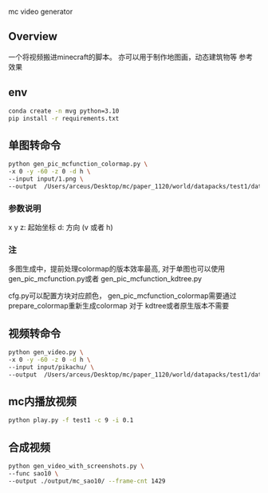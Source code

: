 mc video generator

## Overview
一个将视频搬进minecraft的脚本。 亦可以用于制作地图画，动态建筑物等
参考效果

## env
```bash
conda create -n mvg python=3.10
pip install -r requirements.txt
```

## 单图转命令
```bash
python gen_pic_mcfunction_colormap.py \
-x 0 -y -60 -z 0 -d h \
--input input/1.png \
--output  /Users/arceus/Desktop/mc/paper_1120/world/datapacks/test1/data/test1/functions/pic1.mcfunction

```
### 参数说明
x y z: 起始坐标
d: 方向 (v 或者 h)

### 注
多图生成中，提前处理colormap的版本效率最高, 对于单图也可以使用gen_pic_mcfunction.py或者 gen_pic_mcfunction_kdtree.py

cfg.py可以配置方块对应颜色， gen_pic_mcfunction_colormap需要通过prepare_colormap重新生成colormap
对于 kdtree或者原生版本不需要


## 视频转命令
```bash
python gen_video.py \
-x 0 -y -60 -z 0 -d h \
--input input/pikachu/ \
--output  /Users/arceus/Desktop/mc/paper_1120/world/datapacks/test1/data/test1/functions/ 
```

## mc内播放视频
```bash
python play.py -f test1 -c 9 -i 0.1
```

## 合成视频
```bash
python gen_video_with_screenshots.py \
--func sao10 \
--output ./output/mc_sao10/ --frame-cnt 1429
```